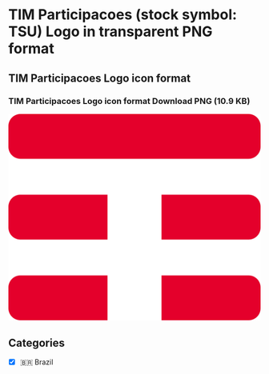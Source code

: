 # TIM Participacoes (stock symbol: TSU) Logo in transparent PNG format

## TIM Participacoes Logo icon format

### TIM Participacoes Logo icon format Download PNG (10.9 KB)

![TIM Participacoes Logo icon format Download PNG (10.9 KB)](/img/orig/TSU-de99cca8.png)



## Categories
- [x] 🇧🇷 Brazil
